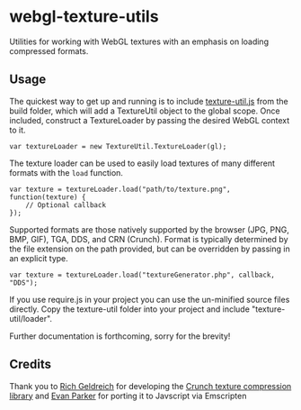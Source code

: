 webgl-texture-utils
===================

Utilities for working with WebGL textures with an emphasis on loading compressed formats.

Usage
--------------------
The quickest way to get up and running is to include [texture-util.js](https://raw.github.com/toji/webgl-texture-utils/master/build/texture-util.js) from the build folder, which will add a TextureUtil
object to the global scope. Once included, construct a TextureLoader by passing the desired WebGL context to it.

    var textureLoader = new TextureUtil.TextureLoader(gl);

The texture loader can be used to easily load textures of many different formats with the `load` function.

    var texture = textureLoader.load("path/to/texture.png", function(texture) {
        // Optional callback
    });

Supported formats are those natively supported by the browser (JPG, PNG, BMP, GIF), TGA, DDS, and CRN (Crunch). Format is
typically determined by the file extension on the path provided, but can be overridden by passing in an explicit type.

    var texture = textureLoader.load("textureGenerator.php", callback, "DDS");

If you use require.js in your project you can use the un-minified source files directly. Copy the texture-util folder into
your project and include "texture-util/loader".

Further documentation is forthcoming, sorry for the brevity!

Credits
--------------------
Thank you to [Rich Geldreich](https://plus.google.com/106462556644344774154) for developing the [Crunch texture compression library](http://code.google.com/p/crunch/) and [Evan Parker](https://plus.google.com/104261567553968048744) for porting it to Javscript via Emscripten